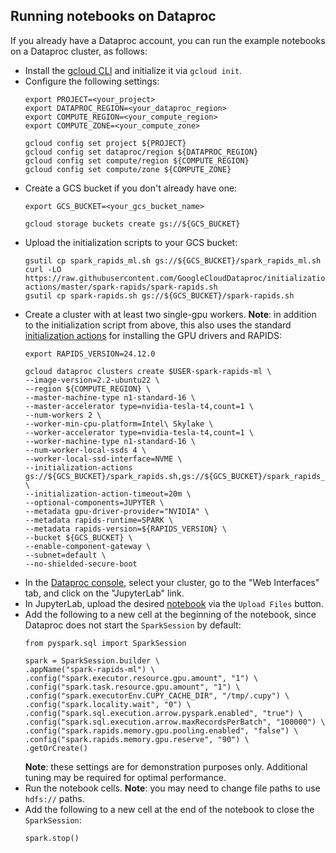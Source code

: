 ## Running notebooks on Dataproc

If you already have a Dataproc account, you can run the example notebooks on a Dataproc cluster, as follows:
- Install the [gcloud CLI](https://cloud.google.com/sdk/docs/install) and initialize it via `gcloud init`.
- Configure the following settings:
  ```
  export PROJECT=<your_project>
  export DATAPROC_REGION=<your_dataproc_region>
  export COMPUTE_REGION=<your_compute_region>
  export COMPUTE_ZONE=<your_compute_zone>

  gcloud config set project ${PROJECT}
  gcloud config set dataproc/region ${DATAPROC_REGION}
  gcloud config set compute/region ${COMPUTE_REGION}
  gcloud config set compute/zone ${COMPUTE_ZONE}
  ```
- Create a GCS bucket if you don't already have one:
  ```
  export GCS_BUCKET=<your_gcs_bucket_name>

  gcloud storage buckets create gs://${GCS_BUCKET}
  ```
- Upload the initialization scripts to your GCS bucket:
  ```
  gsutil cp spark_rapids_ml.sh gs://${GCS_BUCKET}/spark_rapids_ml.sh
  curl -LO https://raw.githubusercontent.com/GoogleCloudDataproc/initialization-actions/master/spark-rapids/spark-rapids.sh
  gsutil cp spark-rapids.sh gs://${GCS_BUCKET}/spark-rapids.sh
  ```
- Create a cluster with at least two single-gpu workers.  **Note**: in addition to the initialization script from above, this also uses the standard [initialization actions](https://github.com/GoogleCloudDataproc/initialization-actions) for installing the GPU drivers and RAPIDS:
  ```
  export RAPIDS_VERSION=24.12.0

  gcloud dataproc clusters create $USER-spark-rapids-ml \
  --image-version=2.2-ubuntu22 \
  --region ${COMPUTE_REGION} \
  --master-machine-type n1-standard-16 \
  --master-accelerator type=nvidia-tesla-t4,count=1 \
  --num-workers 2 \
  --worker-min-cpu-platform=Intel\ Skylake \
  --worker-accelerator type=nvidia-tesla-t4,count=1 \
  --worker-machine-type n1-standard-16 \
  --num-worker-local-ssds 4 \
  --worker-local-ssd-interface=NVME \
  --initialization-actions gs://${GCS_BUCKET}/spark_rapids.sh,gs://${GCS_BUCKET}/spark_rapids_ml.sh \
  --initialization-action-timeout=20m \
  --optional-components=JUPYTER \
  --metadata gpu-driver-provider="NVIDIA" \
  --metadata rapids-runtime=SPARK \
  --metadata rapids-version=${RAPIDS_VERSION} \
  --bucket ${GCS_BUCKET} \
  --enable-component-gateway \
  --subnet=default \
  --no-shielded-secure-boot
  ```
- In the [Dataproc console](https://console.cloud.google.com/dataproc/clusters), select your cluster, go to the "Web Interfaces" tab, and click on the "JupyterLab" link.
- In JupyterLab, upload the desired [notebook](../) via the `Upload Files` button.
- Add the following to a new cell at the beginning of the notebook, since Dataproc does not start the `SparkSession` by default:
  ```
  from pyspark.sql import SparkSession

  spark = SparkSession.builder \
  .appName("spark-rapids-ml") \
  .config("spark.executor.resource.gpu.amount", "1") \
  .config("spark.task.resource.gpu.amount", "1") \
  .config("spark.executorEnv.CUPY_CACHE_DIR", "/tmp/.cupy") \
  .config("spark.locality.wait", "0") \
  .config("spark.sql.execution.arrow.pyspark.enabled", "true") \
  .config("spark.sql.execution.arrow.maxRecordsPerBatch", "100000") \
  .config("spark.rapids.memory.gpu.pooling.enabled", "false") \
  .config("spark.rapids.memory.gpu.reserve", "90") \
  .getOrCreate()
  ```
  **Note**: these settings are for demonstration purposes only.  Additional tuning may be required for optimal performance.
- Run the notebook cells.  **Note**: you may need to change file paths to use `hdfs://` paths.
- Add the following to a new cell at the end of the notebook to close the `SparkSession`:
  ```
  spark.stop()
  ```